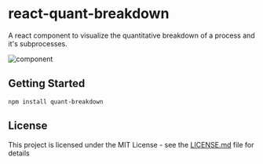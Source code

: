 # react-quant-breakdown

A react component to visualize the quantitative breakdown of a process and it's subprocesses.

![component](https://user-images.githubusercontent.com/6892666/35712531-6c6212ac-0790-11e8-8402-2003d216d30a.PNG)

## Getting Started

```
npm install quant-breakdown
```

## License

This project is licensed under the MIT License - see the [LICENSE.md](LICENSE) file for details

